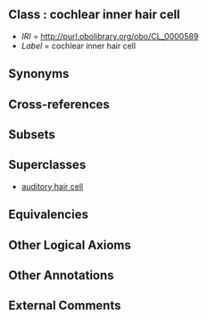 
## Class : cochlear inner hair cell

 * *IRI* = http://purl.obolibrary.org/obo/CL_0000589
 * *Label* = cochlear inner hair cell

## Synonyms


## Cross-references


## Subsets


## Superclasses

 * [auditory hair cell](../../CL/02/CL_0000202.md)

## Equivalencies


## Other Logical Axioms


## Other Annotations


## External Comments

